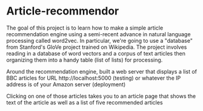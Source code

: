 # Article-recommendor

The goal of this project is to learn how to make a simple article recommendation engine using a semi-recent advance in natural language processing called word2vec. In particular, we're going to use a "database" from Stanford's GloVe project trained on Wikipedia. The project involves reading in a database of word vectors and a corpus of text articles then organizing them into a handy table (list of lists) for processing.

Around the recommendation engine, built a web server that displays a list of BBC articles for URL http://localhost:5000 (testing) or whatever the IP address is of your Amazon server (deployment)



Clicking on one of those articles takes you to an article page that shows the text of the article as well as a list of five recommended articles
